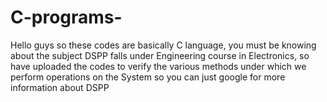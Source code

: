# C-programs-
Hello guys so these codes are basically C language, you must be knowing about the subject DSPP falls under Engineering course in Electronics, so have uploaded the codes to verify the various methods under which we perform operations on the System so you can just google for more information about DSPP
